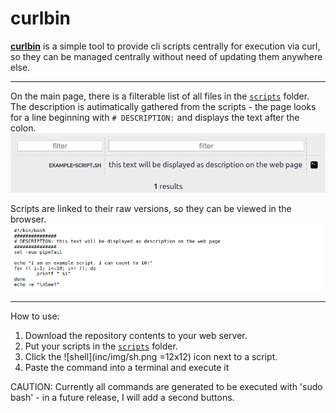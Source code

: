 # curlbin

**[curlbin](https://gitlab.winterstein.one/web-apps/curlbin)** is a simple tool to provide cli scripts centrally for execution via curl, so they can be managed centrally without need of updating them anywhere else.

---

On the main page, there is a filterable list of all files in the [`scripts`](scripts/) folder.\
The description is autimatically gathered from the scripts - the page looks for a line beginning with `# DESCRIPTION:` and displays the text after the colon.\
![screenshot 'main'](inc/img/screenshot_main.png)

Scripts are linked to their raw versions, so they can be viewed in the browser.\
![screenshot 'script'](inc/img/screenshot_script.png)

---

How to use:
1. Download the repository contents to your web server.
1. Put your scripts in the [`scripts`](scripts/) folder.
1. Click the ![shell](inc/img/sh.png =12x12) icon next to a script.
1. Paste the command into a terminal and execute it

CAUTION: Currently all commands are generated to be executed with 'sudo bash' - in a future release, I will add a second buttons.
